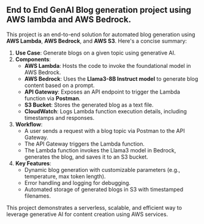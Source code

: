 ## End to End GenAI Blog generation project using AWS lambda and AWS Bedrock.

This project is an end-to-end solution for automated blog generation using **AWS Lambda**, **AWS Bedrock**, and **AWS S3**. Here's a concise summary:

1. **Use Case**: Generate blogs on a given topic using generative AI.
2. **Components**:
   - **AWS Lambda**: Hosts the code to invoke the foundational model in AWS Bedrock.
   - **AWS Bedrock**: Uses the **Llama3-8B Instruct model** to generate blog content based on a prompt.
   - **API Gateway**: Exposes an API endpoint to trigger the Lambda function via **Postman**.
   - **S3 Bucket**: Stores the generated blog as a text file.
   - **CloudWatch**: Logs Lambda function execution details, including timestamps and responses.
3. **Workflow**:
   - A user sends a request with a blog topic via Postman to the API Gateway.
   - The API Gateway triggers the Lambda function.
   - The Lambda function invokes the Llama3 model in Bedrock, generates the blog, and saves it to an S3 bucket.
4. **Key Features**:
   - Dynamic blog generation with customizable parameters (e.g., temperature, max token length).
   - Error handling and logging for debugging.
   - Automated storage of generated blogs in S3 with timestamped filenames.

This project demonstrates a serverless, scalable, and efficient way to leverage generative AI for content creation using AWS services.